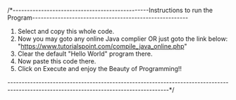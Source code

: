 /*------------------------------------------------Instructions to run the Program-------------------------------------------------------

1. Select and copy this whole code.
2. Now you may goto any online Java complier OR just goto the link below:
   "https://www.tutorialspoint.com/compile_java_online.php"
3. Clear the default "Hello World" program there.
4. Now paste this code there.
5. Click on Execute and enjoy the Beauty of Programming!!

---------------------------------------------------------------------------------------------------------------------------------------*/
